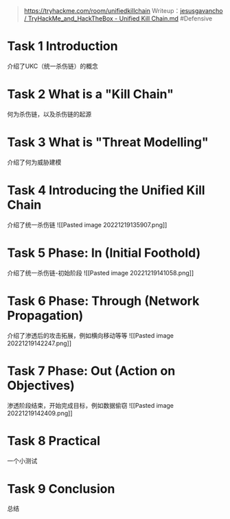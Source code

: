 > https://tryhackme.com/room/unifiedkillchain
> Writeup：[jesusgavancho / TryHackMe_and_HackTheBox - Unified Kill Chain.md](https://github.com/jesusgavancho/TryHackMe_and_HackTheBox/blob/e79be49cd1c0986253885348cd3344eff1e96ec2/Unified%20Kill%20Chain.md)
> #Defensive 

# Task 1 Introduction

介绍了UKC（统一杀伤链）的概念

# Task 2 What is a "Kill Chain"

何为杀伤链，以及杀伤链的起源

# Task 3 What is "Threat Modelling"

介绍了何为威胁建模

# Task 4 Introducing the Unified Kill Chain

介绍了统一杀伤链
![[Pasted image 20221219135907.png]]

# Task 5 Phase: In (Initial Foothold)

介绍了统一杀伤链-初始阶段
![[Pasted image 20221219141058.png]]

# Task 6 Phase: Through (Network Propagation)

介绍了渗透后的攻击拓展，例如横向移动等等
![[Pasted image 20221219142247.png]]

# Task 7 Phase: Out (Action on Objectives)

渗透阶段结束，开始完成目标，例如数据偷窃
![[Pasted image 20221219142409.png]]

# Task 8 Practical

一个小测试

# Task 9 Conclusion

总结